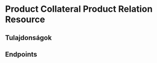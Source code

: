 # Product Collateral Product Relation Resource

## Tulajdonságok

<ResourceProperties :resource="'product_collateral_product_relation'" :lang="'hu'"/>

## Endpoints

[//]: <> (GET ENDPOINT)
<ResourceEndpoint :resource="'product_collateral_product_relation'" :endpoint="'get'" :lang="'hu'">

<template v-slot:responseJSON>

<<< @/docs/fixtures/api/product_collateral_product_relation/response/json/get_id.json

</template>

<template v-slot:responseXML>

<<< @/docs/fixtures/api/product_collateral_product_relation/response/xml/get_id.xml

</template>

</ResourceEndpoint>

[//]: <> (GETCOLLECTION ENDPOINT)
<ResourceEndpoint :resource="'product_collateral_product_relation'" :endpoint="'getCollection'" :lang="'hu'">

<template v-slot:responseJSON>

<<< @/docs/fixtures/api/product_collateral_product_relation/response/json/get_page.json

</template>

<template v-slot:responseXML>

<<< @/docs/fixtures/api/product_collateral_product_relation/response/xml/get_page.xml

</template>

</ResourceEndpoint>

[//]: <> (POST ENDPOINT)
<ResourceEndpoint :resource="'product_collateral_product_relation'" :endpoint="'post'" :lang="'hu'">

<template v-slot:request>

<<< @/docs/fixtures/api/product_collateral_product_relation/request/post.json

</template>

<template v-slot:responseJSON>

<<< @/docs/fixtures/api/product_collateral_product_relation/response/json/get_id.json

</template>

<template v-slot:responseXML>

<<< @/docs/fixtures/api/product_collateral_product_relation/response/xml/get_id.xml

</template>

</ResourceEndpoint>

[//]: <> (DELETE ENDPOINT)
<ResourceEndpoint :resource="'product_collateral_product_relation'" :endpoint="'delete'" :lang="'hu'"/>

